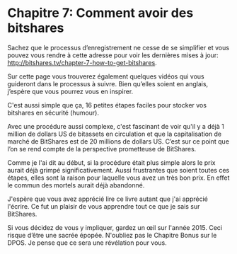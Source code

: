 # Chapitre 7: Comment avoir des bitshares

Sachez que le processus d’enregistrement ne cesse de se simplifier et vous pouvez vous rendre à cette adresse pour voir les dernières mises à jour: http://bitshares.tv/chapter-7-how-to-get-bitshares.

Sur cette page vous trouverez également quelques vidéos qui vous guideront dans le processus à suivre. Bien qu’elles soient en anglais, j’espère que vous pourrez vous en inspirer.

C'est aussi simple que ça, 16 petites étapes faciles pour stocker vos bitshares en sécurité (humour).

Avec une procédure aussi complexe, c'est fascinant de voir qu'il y a déjà 1 million de dollars US de bitassets en circulation et que la capitalisation de marché de BitShares est de 20 millions de dollars US. C’est sur ce point que l’on se rend compte de la perspective prometteuse de BitShares.

Comme je l'ai dit au début, si la procédure était plus simple alors le prix aurait déjà grimpé significativement. Aussi frustrantes que soient toutes ces étapes, elles sont la raison pour laquelle vous avez un très bon prix. En effet le commun des mortels aurait déjà abandonné.

J'espère que vous avez apprécié lire ce livre autant que j'ai apprécié l'écrire. Ce fut un plaisir de vous apprendre tout ce que je sais sur BitShares.

Si vous décidez de vous y impliquer, gardez un œil sur l'année 2015. Ceci risque d’être une sacrée épopée. N'oubliez pas le Chapitre Bonus sur le DPOS. Je pense que ce sera une révélation pour vous. 
